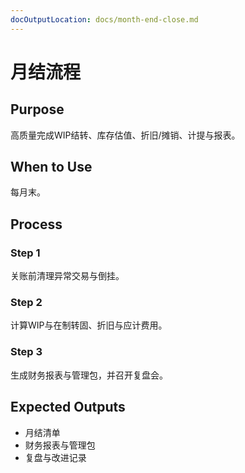 ```yaml
---
docOutputLocation: docs/month-end-close.md
---
```


# 月结流程

## Purpose

高质量完成WIP结转、库存估值、折旧/摊销、计提与报表。

## When to Use

每月末。

## Process

### Step 1

关账前清理异常交易与倒挂。

### Step 2

计算WIP与在制转固、折旧与应计费用。

### Step 3

生成财务报表与管理包，并召开复盘会。

## Expected Outputs

- 月结清单
- 财务报表与管理包
- 复盘与改进记录
